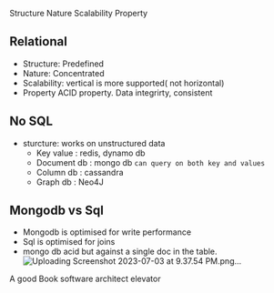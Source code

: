 Structure 
Nature 
Scalability
Property


## Relational
- Structure: Predefined 
- Nature: Concentrated
- Scalability: vertical is more supported( not horizontal)
- Property ACID property. Data integrirty, consistent

## No SQL
- sturcture: works on unstructured data
    - Key value : redis, dynamo db
    - Document db : mongo db  ```can query on both key and values```
    - Column db : cassandra
    - Graph db : Neo4J


## Mongodb vs Sql 
- Mongodb is optimised for write performance
- Sql is optimised for joins
- mongo db acid but against a single doc in the table.
![Uploading Screenshot 2023-07-03 at 9.37.54 PM.png…]()


A good Book software architect elevator
